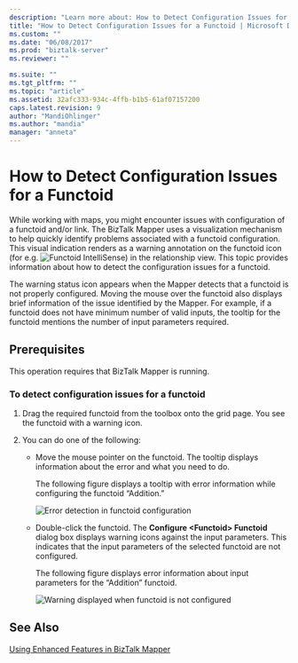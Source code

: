```yaml
---
description: "Learn more about: How to Detect Configuration Issues for a Functoid"
title: "How to Detect Configuration Issues for a Functoid | Microsoft Docs"
ms.custom: ""
ms.date: "06/08/2017"
ms.prod: "biztalk-server"
ms.reviewer: ""

ms.suite: ""
ms.tgt_pltfrm: ""
ms.topic: "article"
ms.assetid: 32afc333-934c-4ffb-b1b5-61af07157200
caps.latest.revision: 9
author: "MandiOhlinger"
ms.author: "mandia"
manager: "anneta"
---
```

# How to Detect Configuration Issues for a Functoid
While working with maps, you might encounter issues with configuration of a functoid and/or link. The BizTalk Mapper uses a visualization mechanism to help quickly identify problems associated with a functoid configuration. This visual indication renders as a warning annotation on the functoid icon (for e.g. ![Functoid IntelliSense](../core/media/mapper-functoidintellisense.gif "Mapper_FunctoidIntelliSense")) in the relationship view. This topic provides information about how to detect the configuration issues for a functoid.  
  
 The warning status icon appears when the Mapper detects that a functoid is not properly configured. Moving the mouse over the functoid also displays brief information of the issue identified by the Mapper. For example, if a functoid does not have minimum number of valid inputs, the tooltip for the functoid mentions the number of input parameters required.  
  
## Prerequisites  
 This operation requires that BizTalk Mapper is running.  
  
### To detect configuration issues for a functoid  
  
1.  Drag the required functoid from the toolbox onto the grid page. You see the functoid with a warning icon.  
  
2.  You can do one of the following:  
  
    -   Move the mouse pointer on the functoid. The tooltip displays information about the error and what you need to do.  
  
         The following figure displays a tooltip with error information while configuring the functoid “Addition.”  
  
         ![Error detection in functoid configuration](../core/media/errordetectionfunctoid.gif "ErrorDetectionFunctoid")  
  
    -   Double-click the functoid. The **Configure \<Functoid\> Functoid** dialog box displays warning icons against the input parameters. This indicates that the input parameters of the selected functoid are not configured.  
  
         The following figure displays error information about input parameters for the “Addition” functoid.  
  
         ![Warning displayed when functoid is not configured](../core/media/configure-input-parameters-warningicon.gif "Configure_input_parameters_WarningIcon")  
  
## See Also  
 [Using Enhanced Features in BizTalk Mapper](../core/using-enhanced-features-in-biztalk-mapper.md)
